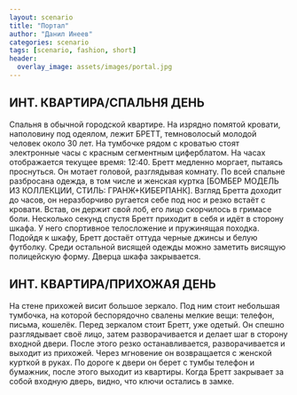 ```yaml
---
layout: scenario
title: "Портал"
author: "Данил Инеев"
categories: scenario
tags: [scenario, fashion, short]
header:
  overlay_image: assets/images/portal.jpg
---
```


## ИНТ. КВАРТИРА/СПАЛЬНЯ ДЕНЬ

Спальня в обычной городской квартире. На изрядно помятой кровати, наполовину под одеялом, лежит БРЕТТ, темноволосый молодой человек около 30 лет. На тумбочке рядом с кроватью стоят электронные часы с красным сегментным циферблатом. На часах отображается текущее время: 12:40. Бретт медленно моргает, пытаясь проснуться. Он мотает головой, разглядывая комнату. По всей спальне разбросана одежда, в том числе и женская куртка [БОМБЕР МОДЕЛЬ ИЗ КОЛЛЕКЦИИ, СТИЛЬ: ГРАНЖ+КИБЕРПАНК]. Взгляд Бретта доходит до часов, он неразборчиво ругается себе под нос и резко встаёт с кровати. Встав, он держит свой лоб, его лицо скорчилось в гримасе боли. Несколько секунд спустя Бретт приходит в себя и идёт в сторону шкафа. У него спортивное телосложение и пружинящая походка. Подойдя к шкафу, Бретт достаёт оттуда черные джинсы и белую футболку. Среди остальной висящей одежды можно заметить висящую полицейскую форму. Дверца шкафа закрывается.

## ИНТ. КВАРТИРА/ПРИХОЖАЯ ДЕНЬ

На стене прихожей висит большое зеркало. Под ним стоит небольшая тумбочка, на которой беспорядочно свалены мелкие вещи: телефон, письма, кошелёк. Перед зеркалом стоит Бретт, уже одетый. Он спешно разглядывает своё лицо, затем разворачивается и делает шаг в сторону входной двери. После этого резко останавливается, разворачивается и выходит из прихожей. Через мгновение он возвращается с женской курткой в руках. По дороге к двери он берет с тумбы телефон и бумажник, после этого выходит из квартиры. Когда Бретт закрывает за собой входную дверь, видно, что ключи остались в замке.
